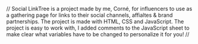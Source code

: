 // 
Social LinkTree is a project made by me, Corné, for influencers to use as a gathering page for links to their social channels, affialtes & brand partnerships. The project is made with HTML, CSS and JavaScript. The project is easy to work with, I added comments to the JavaScript sheet to make clear what variables have to be changed to personalize it for you!
//
